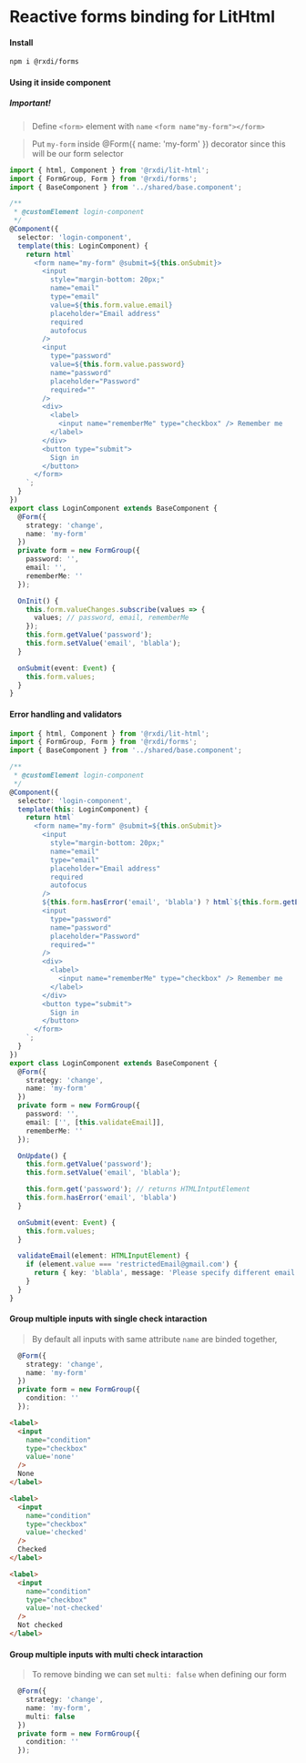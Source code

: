 # Reactive forms binding for LitHtml

#### Install
```bash
npm i @rxdi/forms
```



#### Using it inside component

##### Important!

> Define `<form>` element with `name` `<form name"my-form"></form>`

> Put `my-form` inside @Form({ name: 'my-form' }) decorator since this will be our form selector


```typescript
import { html, Component } from '@rxdi/lit-html';
import { FormGroup, Form } from '@rxdi/forms';
import { BaseComponent } from '../shared/base.component';

/**
 * @customElement login-component
 */
@Component({
  selector: 'login-component',
  template(this: LoginComponent) {
    return html`
      <form name="my-form" @submit=${this.onSubmit}>
        <input
          style="margin-bottom: 20px;"
          name="email"
          type="email"
          value=${this.form.value.email}
          placeholder="Email address"
          required
          autofocus
        />
        <input
          type="password"
          value=${this.form.value.password}
          name="password"
          placeholder="Password"
          required=""
        />
        <div>
          <label>
            <input name="rememberMe" type="checkbox" /> Remember me
          </label>
        </div>
        <button type="submit">
          Sign in
        </button>
      </form>
    `;
  }
})
export class LoginComponent extends BaseComponent {
  @Form({
    strategy: 'change',
    name: 'my-form'
  })
  private form = new FormGroup({
    password: '',
    email: '',
    rememberMe: ''
  });

  OnInit() {
    this.form.valueChanges.subscribe(values => {
      values; // password, email, rememberMe
    });
    this.form.getValue('password');
    this.form.setValue('email', 'blabla');
  }

  onSubmit(event: Event) {
    this.form.values;
  }
}

```



#### Error handling and validators

```typescript
import { html, Component } from '@rxdi/lit-html';
import { FormGroup, Form } from '@rxdi/forms';
import { BaseComponent } from '../shared/base.component';

/**
 * @customElement login-component
 */
@Component({
  selector: 'login-component',
  template(this: LoginComponent) {
    return html`
      <form name="my-form" @submit=${this.onSubmit}>
        <input
          style="margin-bottom: 20px;"
          name="email"
          type="email"
          placeholder="Email address"
          required
          autofocus
        />
        ${this.form.hasError('email', 'blabla') ? html`${this.form.getError('email', 'blabla')}` : ''}
        <input
          type="password"
          name="password"
          placeholder="Password"
          required=""
        />
        <div>
          <label>
            <input name="rememberMe" type="checkbox" /> Remember me
          </label>
        </div>
        <button type="submit">
          Sign in
        </button>
      </form>
    `;
  }
})
export class LoginComponent extends BaseComponent {
  @Form({
    strategy: 'change',
    name: 'my-form'
  })
  private form = new FormGroup({
    password: '',
    email: ['', [this.validateEmail]],
    rememberMe: ''
  });

  OnUpdate() {
    this.form.getValue('password');
    this.form.setValue('email', 'blabla');

    this.form.get('password'); // returns HTMLIntputElement
    this.form.hasError('email', 'blabla')
  }

  onSubmit(event: Event) {
    this.form.values;
  }

  validateEmail(element: HTMLInputElement) {
    if (element.value === 'restrictedEmail@gmail.com') {
      return { key: 'blabla', message: 'Please specify different email'};
    }
  }
}

```



#### Group multiple inputs with single check intaraction

> By default all inputs with same attribute `name` are binded together,

```typescript
  @Form({
    strategy: 'change',
    name: 'my-form'
  })
  private form = new FormGroup({
    condition: ''
  });
```

```html
<label>
  <input
    name="condition"
    type="checkbox"
    value='none'
  />
  None
</label>

<label>
  <input
    name="condition"
    type="checkbox"
    value='checked'
  />
  Checked
</label>

<label>
  <input
    name="condition"
    type="checkbox"
    value='not-checked'
  />
  Not checked
</label>
```


#### Group multiple inputs with multi check intaraction


> To remove binding we can set `multi: false` when defining our form

```typescript
  @Form({
    strategy: 'change',
    name: 'my-form',
    multi: false
  })
  private form = new FormGroup({
    condition: ''
  });
```
